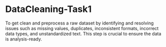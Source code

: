 # DataCleaning-Task1
To get clean and preprocess a raw dataset by identifying and resolving issues such as missing values, duplicates, inconsistent formats, incorrect data types, and unstandardized text. This step is crucial to ensure the data is analysis-ready.

